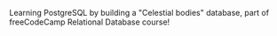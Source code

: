 Learning PostgreSQL by building a "Celestial bodies" database, part of freeCodeCamp Relational Database course!
